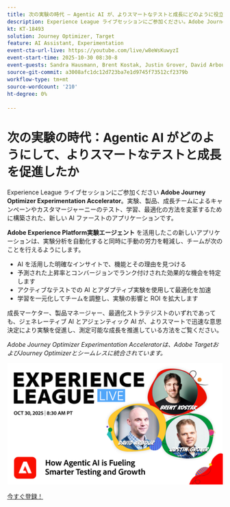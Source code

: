 ```yaml
---
title: 次の実験の時代 – Agentic AI が、よりスマートなテストと成長にどのように役立っているか
description: Experience League ライブセッションにご参加ください。Adobe Journey Optimizer Experimentation Acceleratorは、実験、製品、成長チームによるキャンペーンやカスタマージャーニーのテスト、学習、最適化の方法を変えるために構築された、新しい AI ファーストのアプリケーションです。
kt: KT-18493
solution: Journey Optimizer, Target
feature: AI Assistant, Experimentation
event-cta-url-live: https://youtube.com/live/w8eWsKuwyzI
event-start-time: 2025-10-30 08:30-8
event-guests: Sandra Hausmann, Brent Kostak, Justin Grover, David Arbour
source-git-commit: a3008afc1dc12d723ba7e1d9745f73512cf2379b
workflow-type: tm+mt
source-wordcount: '210'
ht-degree: 0%

---
```



# 次の実験の時代：Agentic AI がどのようにして、よりスマートなテストと成長を促進したか

Experience League ライブセッションにご参加ください **Adobe Journey Optimizer Experimentation Accelerator**。実験、製品、成長チームによるキャンペーンやカスタマージャーニーのテスト、学習、最適化の方法を変革するために構築された、新しい AI ファーストのアプリケーションです。

**Adobe Experience Platform実験エージェント** を活用したこの新しいアプリケーションは、実験分析を自動化すると同時に手動の労力を軽減し、チームが次のことを行えるようにします。

* AI を活用した明確なインサイトで、機能とその理由を見つける
* 予測された上昇率とコンバージョンでランク付けされた効果的な機会を特定します
* アクティブなテストでの AI とアダプティブ実験を使用して最適化を加速
* 学習を一元化してチームを調整し、実験の影響と ROI を拡大します

成長マーケター、製品マネージャー、最適化ストラテジストのいずれであっても、ジェネレーティブ AI とアジェンティック AI が、よりスマートで迅速な意思決定により実験を促進し、測定可能な成長を推進している方法をご覧ください。

*Adobe Journey Optimizer Experimentation Acceleratorは、Adobe TargetおよびJourney Optimizerとシームレスに統合されています。*

[![ExL LIVE 2024 年 1 月 17 日 ](/help/experience-league-live/assets/exl-live-episode-10-30-25-web-banner-v2.png)](https://engage.adobe.com/ExpLeagueLive-251030.html)

[ 今すぐ登録！](https://engage.adobe.com/ExpLeagueLive-251030.html)
